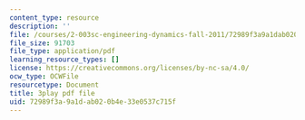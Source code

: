 ```yaml
---
content_type: resource
description: ''
file: /courses/2-003sc-engineering-dynamics-fall-2011/72989f3a9a1dab020b4e33e0537c715f_OxcCPTc_bXw.pdf
file_size: 91703
file_type: application/pdf
learning_resource_types: []
license: https://creativecommons.org/licenses/by-nc-sa/4.0/
ocw_type: OCWFile
resourcetype: Document
title: 3play pdf file
uid: 72989f3a-9a1d-ab02-0b4e-33e0537c715f
---
```

